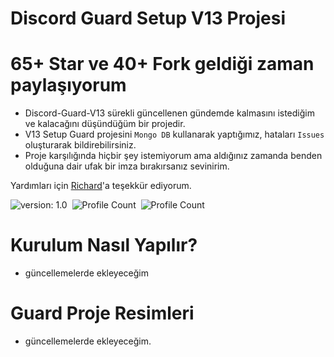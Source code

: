 # Discord Guard Setup V13 Projesi

# 65+ Star ve 40+ Fork geldiği zaman paylaşıyorum
- Discord-Guard-V13 sürekli güncellenen gündemde kalmasını istediğim ve kalacağını düşündüğüm bir projedir.
- V13 Setup Guard projesini `Mongo DB` kullanarak yaptığımız, hataları `Issues` oluşturarak bildirebilirsiniz.
- Proje karşılığında hiçbir şey istemiyorum ama aldığınız zamanda benden olduğuna dair ufak bir imza bırakırsanız sevinirim.

Yardımları için [Richard](https://github.com/belaliyim)'a teşekkür ediyorum.

![version: 1.0](https://img.shields.io/badge/Version-1.0-informational&color=yellow)&nbsp;
![Profile Count](https://komarev.com/ghpvc/?username=floxyshu&color=blue)&nbsp;
![Profile Count](https://komarev.com/ghpvc/?username=discord-guard-v13&label=Project%20visits&color=blueviolet)&nbsp;

# Kurulum Nasıl Yapılır?
- güncellemelerde ekleyeceğim

# Guard Proje Resimleri
- güncellemelerde ekleyeceğim.
